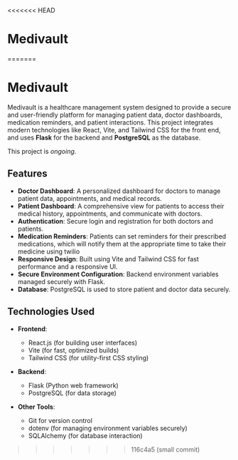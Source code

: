 <<<<<<< HEAD
# Medivault
=======
# Medivault

Medivault is a healthcare management system designed to provide a secure and user-friendly platform for managing patient data, doctor dashboards, medication reminders, and patient interactions. This project integrates modern technologies like React, Vite, and Tailwind CSS for the front end, and uses **Flask** for the backend and **PostgreSQL** as the database.                  


This project is _ongoing_.


## Features

- **Doctor Dashboard**: A personalized dashboard for doctors to manage patient data, appointments, and medical records.
- **Patient Dashboard**: A comprehensive view for patients to access their medical history, appointments, and communicate with doctors.
- **Authentication**: Secure login and registration for both doctors and patients.
- **Medication Reminders**: Patients can set reminders for their prescribed medications, which will notify them at the appropriate time to take their medicine using twilio
- **Responsive Design**: Built using Vite and Tailwind CSS for fast performance and a responsive UI.
- **Secure Environment Configuration**: Backend environment variables managed securely with Flask.
- **Database**: PostgreSQL is used to store patient and doctor data securely.

## Technologies Used

- **Frontend**:
  - React.js (for building user interfaces)
  - Vite (for fast, optimized builds)
  - Tailwind CSS (for utility-first CSS styling)
  
- **Backend**:
  - Flask (Python web framework)
  - PostgreSQL (for data storage)
  
- **Other Tools**:
  - Git for version control
  - dotenv (for managing environment variables securely)
  - SQLAlchemy (for database interaction)
  

>>>>>>> 116c4a5 (small commit)
